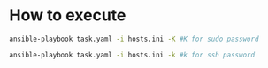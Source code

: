 # How to execute

```sh
ansible-playbook task.yaml -i hosts.ini -K #K for sudo password

ansible-playbook task.yaml -i hosts.ini -k #k for ssh password
```